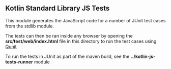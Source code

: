 ## Kotlin Standard Library JS Tests

This module generates the JavaScript code for a number of JUnit test cases from the stdlib module.

The tests can then be ran inside any browser by opening the **src/test/web/index.html** file in this directory to run the test cases using [Qunit](http://qunitjs.com/)

To run the tests in JUnit as part of the maven build, see the **../kotlin-js-tests-runner** module